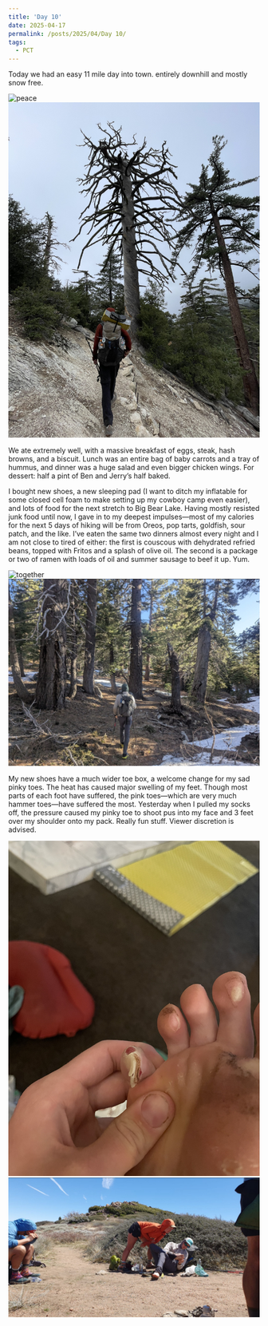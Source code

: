 ```yaml
---
title: 'Day 10'
date: 2025-04-17
permalink: /posts/2025/04/Day 10/
tags:
  - PCT
---
```


Today we had an easy 11 mile day into town. entirely downhill and mostly snow free.

![peace](/images/IMG_4597.jpeg)
![tree](/images/IMG_4599.jpeg)

We ate extremely well, with a massive breakfast of eggs, steak, hash browns, and a biscuit. Lunch was an entire bag of baby carrots and a tray of hummus, and dinner was a huge salad and even bigger chicken wings. For dessert: half a pint of Ben and Jerry’s half baked.

I bought new shoes, a new sleeping pad (I want to ditch my inflatable for some closed cell foam to make setting up my cowboy camp even easier), and lots of food for the next stretch to Big Bear Lake. Having mostly resisted junk food until now, I gave in to my deepest impulses—most of my calories for the next 5 days of hiking will be from Oreos, pop tarts, goldfish, sour patch, and the like. I’ve eaten the same two dinners almost every night and I am not close to tired of either:  the first is couscous with dehydrated refried beans, topped with Fritos and a splash of olive oil. The second is a package or two of ramen with loads of oil and summer sausage to beef it up. Yum.

![together](/images/IMG_9398.jpeg)
![pack](/images/IMG_4617.jpeg)

My new shoes have a much wider toe box, a welcome change for my sad pinky toes. The heat has caused major swelling of my feet. Though most parts of each foot have suffered, the pink toes—which are very much hammer toes—have suffered the most. Yesterday when I pulled my socks off, the pressure caused my pinky toe to shoot pus into my face and 3 feet over my shoulder onto my pack. Really fun stuff. Viewer discretion is advised.

![toe](/images/IMG_4602.jpeg)
![toe-after](/images/IMG_4618.jpeg)